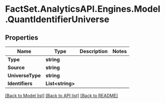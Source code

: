 # FactSet.AnalyticsAPI.Engines.Model.QuantIdentifierUniverse

## Properties

Name | Type | Description | Notes
------------ | ------------- | ------------- | -------------
**Type** | **string** |  | 
**Source** | **string** |  | 
**UniverseType** | **string** |  | 
**Identifiers** | **List&lt;string&gt;** |  | 

[[Back to Model list]](../README.md#documentation-for-models) [[Back to API list]](../README.md#documentation-for-api-endpoints) [[Back to README]](../README.md)

